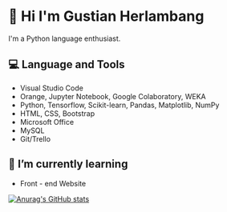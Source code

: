 # 👋 **Hi I'm Gustian Herlambang**
I'm a Python language enthusiast. 

## 💻 **Language and Tools**
* Visual Studio Code
* Orange, Jupyter Notebook, Google Colaboratory, WEKA
* Python, Tensorflow, Scikit-learn, Pandas, Matplotlib, NumPy
* HTML, CSS, Bootstrap
* Microsoft Office
* MySQL
* Git/Trello

## **🌱 I’m currently learning**
* Front - end Website

[![Anurag's GitHub stats](https://github-readme-stats.vercel.app/apigustianh=anuraghazra)](https://github.com/anuraghazra/github-readme-stats)


<!--
**gustianh/gustianh** is a ✨ _special_ ✨ repository because its `README.md` (this file) appears on your GitHub profile.

Here are some ideas to get you started:

- 🔭 I’m currently working on ...
- 🌱 I’m currently learning ...
- 👯 I’m looking to collaborate on ...
- 🤔 I’m looking for help with ...
- 💬 Ask me about ...
- 📫 How to reach me: ...
- 😄 Pronouns: ...
- ⚡ Fun fact: ...
-->
